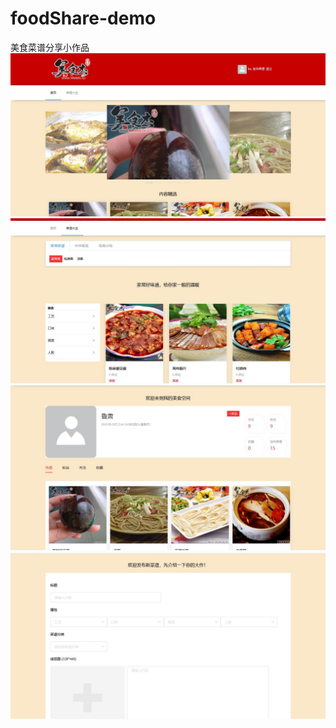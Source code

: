 # foodShare-demo
美食菜谱分享小作品
![](https://github.com/xinsuan/foodShare-demo/blob/master/foodShareImages/Snipaste_2021-03-26_16-27-27.jpg)
![](https://github.com/xinsuan/foodShare-demo/blob/master/foodShareImages/Snipaste_2021-03-26_16-28-22.jpg)
![](https://github.com/xinsuan/foodShare-demo/blob/master/foodShareImages/Snipaste_2021-03-26_16-28-49.jpg)
![](https://github.com/xinsuan/foodShare-demo/blob/master/foodShareImages/Snipaste_2021-03-26_16-29-00.jpg)
